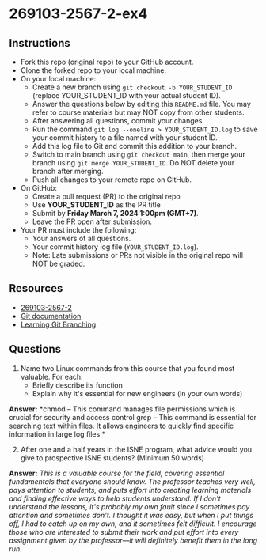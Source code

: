 # 269103-2567-2-ex4

## Instructions

* Fork this repo (original repo) to your GitHub account.
* Clone the forked repo to your local machine.
* On your local machine:
  * Create a new branch using `git checkout -b YOUR_STUDENT_ID` (replace YOUR_STUDENT_ID with your actual student ID).
  * Answer the questions below by editing this `README.md` file. You may refer to course materials but may NOT copy from other students.
  * After answering all questions, commit your changes.
  * Run the command `git log --oneline > YOUR_STUDENT_ID.log` to save your commit history to a file named with your student ID.
  * Add this log file to Git and commit this addition to your branch.
  * Switch to main branch using `git checkout main`, then merge your branch using `git merge YOUR_STUDENT_ID`. Do NOT delete your branch after merging.
  * Push all changes to your remote repo on GitHub.
* On GitHub:
  * Create a pull request (PR) to the original repo
  * Use **YOUR_STUDENT_ID** as the PR title
  * Submit by **Friday March 7, 2024 1:00pm (GMT+7)**.
  * Leave the PR open after submission.
* Your PR must include the following:
  * Your answers of all questions.
  * Your commit history log file (`YOUR_STUDENT_ID.log`).
  * Note: Late submissions or PRs not visible in the original repo will NOT be graded.

## Resources
* [269103-2567-2](https://mango-cmu.instructure.com/courses/11947)
* [Git documentation](https://git-scm.com/docs)
* [Learning Git Branching](https://learngitbranching.js.org)

## Questions

1. Name two Linux commands from this course that you found most valuable. For each:
   * Briefly describe its function
   * Explain why it's essential for new engineers (in your own words)

**Answer:**
*chmod – This command manages file permissions which is crucial for security and access control
grep – This command is essential for searching text within files. It allows engineers to quickly find specific information in large log files *

2. After one and a half years in the ISNE program, what advice would you give to prospective ISNE students? (Minimum 50 words)

**Answer:** 
*This is a valuable course for the field, covering essential fundamentals that everyone should know.
 The professor teaches very well, pays attention to students, and puts effort into creating learning materials
 and finding effective ways to help students understand. If I don't understand the lessons, it's probably my own fault since
 I sometimes pay attention and sometimes don't. I thought it was easy, but when I put things off,
 I had to catch up on my own, and it sometimes felt difficult. I encourage those who are interested to submit their work and put effort
 into every assignment given by the professor—it will definitely benefit them in the long run.*
